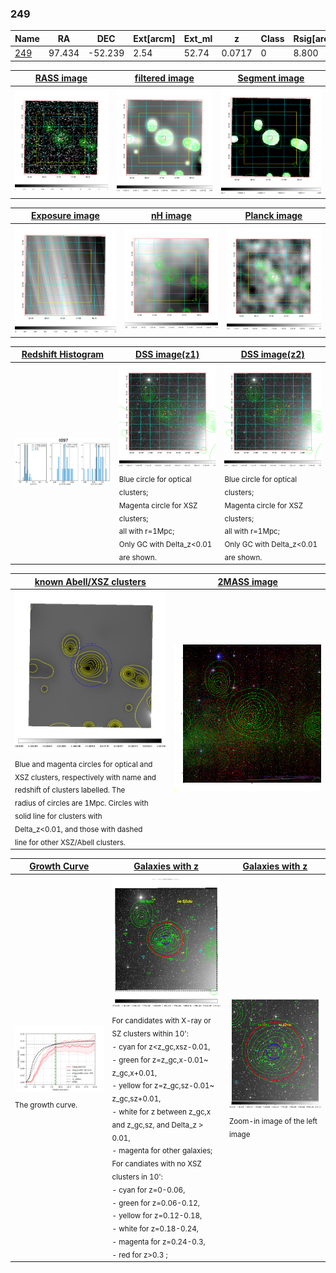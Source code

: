 <div STYLE="page-break-after: always;"></div>

### 249

|Name          |RA          |DEC      | Ext[arcm] | Ext_ml | z    | Class| Rsig[arcmin] | CRsig[c/s] | CR500[c/s] | R500[Mpc] |L500[erg/s]|F500[erg/s/cm^2]| M500[Msun]|Tx[keV]|beta|GC(XSZ,Delta_z<0.01)| GC(OPT,Delta_z<0.01)|GC|alias|
|--------------|------------|------------|---|---|-----------|--------|------|------|----|----|----|----|----|----|----|----|----|----|---|
|[249](script/249.md)     | 97.434       | -52.239       | 2.54    | 52.74   | 0.0717 | 0   | 8.800 |0.110 |0.109 |0.694 |2.359e+43 |1.882e-12 |1.018e+14 |2.214 |1.921 |-, |-, |-, |t097|

|[RASS image](../image/249/249_img.pdf)|[filtered image](../image/249/249_fil.pdf)|[Segment image](../image/249/249_seg.pdf)|
|-------------------|--------------------|-------------------|
| <img src="../image/249/249_img.png" width="300">  | <img src="../image/249/249_fil.png" width="300">   | <img src="../image/249/249_seg.png" width="300">  |

|[Exposure image](../image/249/249_mex.pdf)| [nH image](../image/249/249_nh.pdf)| [Planck image](../image/249/249_p.pdf)|
|-------------------|--------------------|-------------------|
|<img src="../image/249/249_mex.png" width="300">   | <img src="../image/249/249_nh.png" width="300">    | <img src="../image/249/249_p.png" width="300"> |

|[Redshift Histogram](../image/249/249_zg.pdf) | [DSS image(z1)](../image/249/249_dss_z1.pdf)      |  [DSS image(z2)](../image/249/249_dss_z2.pdf)    |
|-------------------|--------------------|-------------------|
|<img src="../image/249/249_zg.png" width="300"> |<img src="../image/249/249_dss_z1.png" width="300"> <sub><br>Blue circle for optical clusters; <br>Magenta circle for XSZ clusters; <br>all with r=1Mpc; <br>Only GC with Delta_z<0.01 are shown. </sub>| <img src="../image/249/249_dss_z2.png" width="300"><sub><br>Blue circle for optical clusters; <br>Magenta circle for XSZ clusters; <br>all with r=1Mpc; <br>Only GC with Delta_z<0.01 are shown. </sub> |

|[known Abell/XSZ clusters](../image/249/249_m.pdf) | [2MASS image](../image/249/249_2mass.pdf)      |
|-------------------|-------------------|
|<img src=../image/249/249_m.png width="300"> <sub><br>Blue and magenta circles for optical and <br>XSZ clusters, respectively with name and <br>redshift of clusters labelled. The <br>radius of circles are 1Mpc. Circles with <br>solid line for clusters with <br>Delta_z<0.01, and those with dashed <br>line for other XSZ/Abell clusters.        </sub>|<img src="../image/249/249_2mass.png" width="300">  |

|[Growth Curve](../image/249/249_gca_all.png) |[Galaxies with z](../image/249/249_opt_ned.pdf) |[Galaxies with z](../image/249/249_opt_ned_zoom.pdf) |
|-------------------|-------------------|-------------------|
| <img src="../image/249/249_gca_all.png" width="300"> <sub><br>The growth curve.</sub>| <img src=../image/249/249_opt_ned.png width="300"> <br><sub> For candidates with X-ray or SZ clusters within 10': <br> - cyan for z<z_gc,xsz-0.01, <br> - green for z=z_gc,x-0.01~ z_gc,x+0.01, <br> - yellow for z=z_gc,sz-0.01~ z_gc,sz+0.01, <br> - white for z between z_gc,x and z_gc,sz, and Delta_z > 0.01, <br> - magenta for other galaxies; <br>For candiates with no XSZ clusters in 10': <br> - cyan for z=0-0.06, <br> - green for z=0.06-0.12, <br> - yellow for z=0.12-0.18, <br> - white for z=0.18-0.24, <br> - magenta for z=0.24-0.3, <br> - red for z>0.3 ;  </sub>|<img src=../image/249/249_opt_ned_zoom.png width="300">  <br><sub> Zoom-in image of the left image</sub>|




